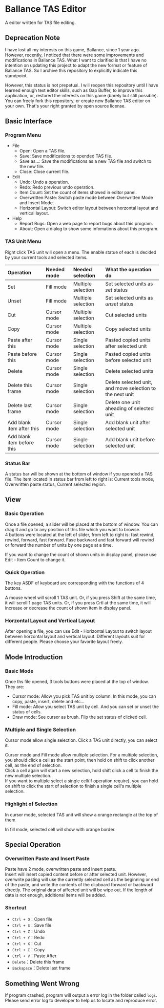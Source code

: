 # Ballance TAS Editor

A editor written for TAS file editing.

## Deprecation Note

I have lost all my interests on this game, Ballance, since 1 year ago. However, recently, I noticed that there were some improvements and modifications in Ballance TAS. What I want to clarified is that I have no intention on updating this project to adapt the new format or feature of Ballance TAS. So I archive this repository to explicitly indicate this standpoint.

However, this status is not prepetual. I will reopen this repository until I have learned enough text editor skills, such as Gap Buffer, to improve this application, or, restored the interests on this game (barely but still possible). You can freely fork this repository, or create new Ballance TAS editor on your own. That's your right granted by open source license.

## Basic Interface

### Program Menu

* File
    * Open: Open a TAS file.
    * Save: Save modifications to opended TAS file.
    * Save as...: Save the modifications as a new TAS file and switch to the new file.
    * Close: Close current file.
* Edit
    * Undo: Undo a operation.
    * Redo: Redo previous undo operation.
    * Item Count: Set the count of items showed in editor panel.
    * Overwritten Paste: Switch paste mode between Overwritten Mode and Insert Mode.
    * Horizontal Layout: Switch editor layout between horzontal layout and vertical layout.
* Help
    * Report Bugs: Open a web page to report bugs about this program.
    * About: Open a dialog to show some infomations about this prrogram.

### TAS Unit Menu

Right click TAS unit will open a menu. The enable statue of each is decided by your current tools and selected items.

|Operation|Needed mode|Needed selection|What the operation do|
|:---|:---|:---|:---|
|Set|Fill mode|Multiple selection|Set selected units as *set* status|
|Unset|Fill mode|Multiple selection|Set selected units as *unset* status|
|Cut|Cursor mode|Multiple selection|Cut selected units|
|Copy|Cursor mode|Multiple selection|Copy selected units|
|Paste after this|Cursor mode|Single selection|Pasted copied units after selected unit|
|Paste before this|Cursor mode|Single selection|Pasted copied units before selected unit|
|Delete|Cursor mode|Single selection|Delete selected units|
|Delete this frame|Cursor mode|Single selection|Delete selected unit, and move selection to the next unit|
|Delete last frame|Cursor mode|Single selection|Delete one unit aheading of selected unit|
|Add blank item after this|Cursor mode|Single selection|Add blank unit after selected unit|
|Add blank item before this|Cursor mode|Single selection|Add blank unit before selected unit|

### Status Bar

A status bar will be shown at the bottom of window if you opended a TAS file. The item located in status bar from left to right is: Current tools mode, Overwritten paste status, Current selected region.

## View

### Basic Operation

Once a file opened, a slider will be placed at the bottom of window. You can drag it and go to any position of this file which you want to browse.  
4 buttons were located at the left of slider, from left to right is: fast rewind, rewind, forward, fast forward. Fase backward and fast forward will rewind or forward the number of units by one page at a time.

If you want to change the count of shown units in display panel, please use Edit - Item Count to change it.

### Quick Operation

The key ASDF of keyboard are corresponding with the functions of 4 buttons.

A mouse wheel will scroll 1 TAS unit.
Or, if you press Shift at the same time, it will scroll 1 page TAS units.
Or, if you press Crtl at the same time, it will increase or decrease the count of shown item in display panel.

### Horzontal Layout and Vertical Layout

After opening a file, you can use Edit - Horizontal Layout to switch layout between horzontal layout and vertical layout. Different layouts suit for different people. Please choose your favorite layout freely.

## Mode Introduction

### Basic Mode

Once ths file opened, 3 tools buttons were placed at the top of window. They are:

* Cursor mode: Allow you pick TAS unit by column. In this mode, you can copy, paste, insert, delete and etc...
* Fill mode: Allow you select TAS unit by cell. And you can set or unset the status of cells.
* Draw mode: See cursor as brush. Flip the set status of clicked cell.

### Multiple and Single Selection

Cursor mode allow single selection. Click a TAS unit directly, you can select it.

Cursor mode and Fill mode allow multiple selection. For a multiple selection, you should click a cell as the start point, then hold on shift to click another cell, as the end of selection.  
Click a cell again will start a new selection, hold shift click a cell to finish the new multiple selection.  
If you want to multiple select a single cell(if operation require), you can hold on shift to click the start of selection to finish a single cell's multiple selection.

### Highlight of Selection

In cursor mode, selected TAS unit will show a orange rectangle at the top of them.

In fill mode, selected cell will show with orange border.

## Special Operation

### Overwritten Paste and Insert Paste

Paste have 2 mode, overwritten paste and insert paste.  
Insert will insert copied content before or after selected unit.
However, overwrite pasting will use the currently selected cell as the beginning or end of the paste, and write the contents of the clipboard forward or backward directly. The original data of affected unit will be wipe out. If the length of data is not enough, additional items will be added. 

### Shortcut

* `Ctrl + O`：Open file
* `Ctrl + S`：Save file
* `Ctrl + Z`：Undo
* `Ctrl + Y`：Redo
* `Ctrl + X`：Cut
* `Ctrl + C`：Copy
* `Ctrl + V`：Paste After
* `Delete`：Delete this frame
* `Backspace`：Delete last frame

## Something Went Wrong

If program crashed, program will output a error log in the folder called `logs`. Please send error log to developer to help us to locate and reproduce error.

